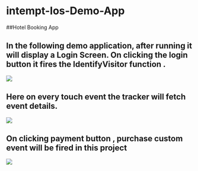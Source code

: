 # intempt-Ios-Demo-App
##Hotel Booking App
## In the following demo application, after running it will display a Login Screen. On clicking the login button it fires the IdentifyVisitor function .
<img src="https://github.com/intempt/ios-sdk/blob/custoEvent/screenshots/3.png" width=“50>

##  Here on every touch event the tracker will fetch event details.
<img src="https://github.com/intempt/ios-sdk/blob/custoEvent/screenshots/4.png" width=“50>


## On clicking payment button , purchase custom event will be fired in this project 
<img src="https://github.com/intempt/ios-sdk/blob/custoEvent/screenshots/5.png" width=“50>
